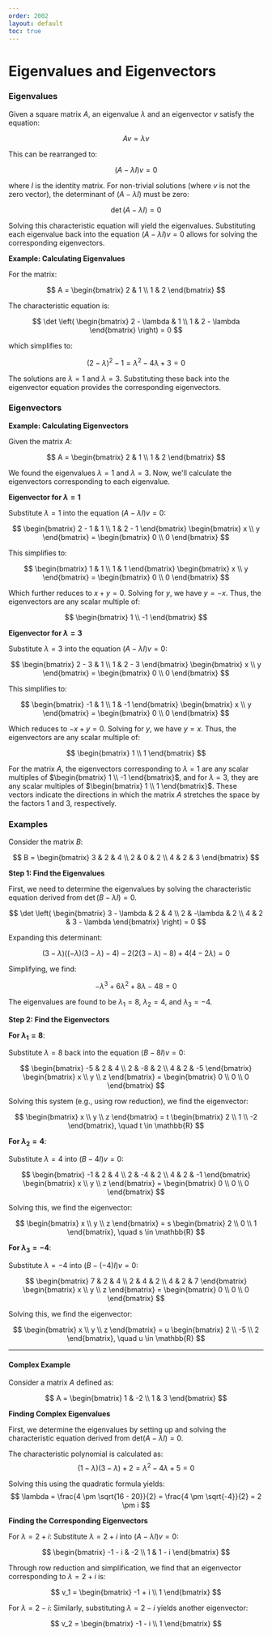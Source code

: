 ```yaml
---
order: 2002
layout: default
toc: true
---
```

# Eigenvalues and Eigenvectors

### Eigenvalues


Given a square matrix $A$, an eigenvalue $\lambda$ and an eigenvector $v$ satisfy the equation:

$$ A v = \lambda v $$

This can be rearranged to:

$$ (A - \lambda I) v = 0 $$

where $I$ is the identity matrix. For non-trivial solutions (where $v$ is not the zero vector), the determinant of $(A - \lambda I)$ must be zero:

$$ \det(A - \lambda I) = 0 $$

Solving this characteristic equation will yield the eigenvalues. Substituting each eigenvalue back into the equation $(A - \lambda I) v = 0$ allows for solving the corresponding eigenvectors.

**Example: Calculating Eigenvalues**

For the matrix:

$$
A = \begin{bmatrix}
2 & 1 \\
1 & 2
\end{bmatrix}
$$

The characteristic equation is:

$$ \det \left( \begin{bmatrix}
2 - \lambda & 1 \\
1 & 2 - \lambda
\end{bmatrix} \right) = 0 $$

which simplifies to:

$$ (2-\lambda)^2 - 1 = \lambda^2 - 4\lambda + 3 = 0 $$

The solutions are $\lambda = 1$ and $\lambda = 3$. Substituting these back into the eigenvector equation provides the corresponding eigenvectors.

### Eigenvectors
**Example: Calculating Eigenvectors**

Given the matrix $A$:

$$
A = \begin{bmatrix}
2 & 1 \\
1 & 2
\end{bmatrix}
$$

We found the eigenvalues $\lambda = 1$ and $\lambda = 3$. Now, we'll calculate the eigenvectors corresponding to each eigenvalue.

**Eigenvector for $\lambda = 1$**

Substitute $\lambda = 1$ into the equation $(A - \lambda I)v = 0$:

$$
\begin{bmatrix}
2 - 1 & 1 \\
1 & 2 - 1
\end{bmatrix} \begin{bmatrix}
x \\
y
\end{bmatrix} = \begin{bmatrix}
0 \\
0
\end{bmatrix}
$$

This simplifies to:

$$
\begin{bmatrix}
1 & 1 \\
1 & 1
\end{bmatrix} \begin{bmatrix}
x \\
y
\end{bmatrix} = \begin{bmatrix}
0 \\
0
\end{bmatrix}
$$

Which further reduces to $x + y = 0$. Solving for $y$, we have $y = -x$. Thus, the eigenvectors are any scalar multiple of:

$$
\begin{bmatrix}
1 \\
-1
\end{bmatrix}
$$

 **Eigenvector for $\lambda = 3$**

Substitute $\lambda = 3$ into the equation $(A - \lambda I)v = 0$:

$$
\begin{bmatrix}
2 - 3 & 1 \\
1 & 2 - 3
\end{bmatrix} \begin{bmatrix}
x \\
y
\end{bmatrix} = \begin{bmatrix}
0 \\
0
\end{bmatrix}
$$

This simplifies to:

$$
\begin{bmatrix}
-1 & 1 \\
1 & -1
\end{bmatrix} \begin{bmatrix}
x \\
y
\end{bmatrix} = \begin{bmatrix}
0 \\
0
\end{bmatrix}
$$

Which reduces to $-x + y = 0$. Solving for $y$, we have $y = x$. Thus, the eigenvectors are any scalar multiple of:

$$
\begin{bmatrix}
1 \\
1
\end{bmatrix}
$$


For the matrix $A$, the eigenvectors corresponding to $\lambda = 1$ are any scalar multiples of $\begin{bmatrix} 1 \\ -1 \end{bmatrix}$, and for $\lambda = 3$, they are any scalar multiples of $\begin{bmatrix} 1 \\ 1 \end{bmatrix}$. These vectors indicate the directions in which the matrix $A$ stretches the space by the factors $1$ and $3$, respectively.


### Examples

Consider the matrix $B$:

$$
B = \begin{bmatrix}
3 & 2 & 4 \\
2 & 0 & 2 \\
4 & 2 & 3
\end{bmatrix}
$$

**Step 1: Find the Eigenvalues**

First, we need to determine the eigenvalues by solving the characteristic equation derived from $\det(B - \lambda I) = 0$.

$$
\det \left( \begin{bmatrix}
3 - \lambda & 2 & 4 \\
2 & -\lambda & 2 \\
4 & 2 & 3 - \lambda
\end{bmatrix} \right) = 0
$$

Expanding this determinant:

$$
(3-\lambda)\left((-\lambda)(3-\lambda) - 4\right) - 2\left(2(3-\lambda) - 8\right) + 4\left(4 - 2\lambda\right) = 0
$$

Simplifying, we find:

$$
-\lambda^3 + 6\lambda^2 + 8\lambda - 48 = 0
$$

The eigenvalues are found to be $\lambda_1 = 8$, $\lambda_2 = 4$, and $\lambda_3 = -4$.

**Step 2: Find the Eigenvectors**

**For $\lambda_1 = 8$**:

Substitute $\lambda = 8$ back into the equation $(B - 8I)v = 0$:

$$
\begin{bmatrix}
-5 & 2 & 4 \\
2 & -8 & 2 \\
4 & 2 & -5
\end{bmatrix} \begin{bmatrix}
x \\
y \\
z
\end{bmatrix} = \begin{bmatrix}
0 \\
0 \\
0
\end{bmatrix}
$$

Solving this system (e.g., using row reduction), we find the eigenvector:

$$
\begin{bmatrix}
x \\
y \\
z
\end{bmatrix} = t \begin{bmatrix}
2 \\
1 \\
-2
\end{bmatrix}, \quad t \in \mathbb{R}
$$

**For $\lambda_2 = 4$**:

Substitute $\lambda = 4$ into $(B - 4I)v = 0$:

$$
\begin{bmatrix}
-1 & 2 & 4 \\
2 & -4 & 2 \\
4 & 2 & -1
\end{bmatrix} \begin{bmatrix}
x \\
y \\
z
\end{bmatrix} = \begin{bmatrix}
0 \\
0 \\
0
\end{bmatrix}
$$

Solving this, we find the eigenvector:

$$
\begin{bmatrix}
x \\
y \\
z
\end{bmatrix} = s \begin{bmatrix}
2 \\
0 \\
1
\end{bmatrix}, \quad s \in \mathbb{R}
$$

**For $\lambda_3 = -4$**:

Substitute $\lambda = -4$ into $(B - (-4)I)v = 0$:

$$
\begin{bmatrix}
7 & 2 & 4 \\
2 & 4 & 2 \\
4 & 2 & 7
\end{bmatrix} \begin{bmatrix}
x \\
y \\
z
\end{bmatrix} = \begin{bmatrix}
0 \\
0 \\
0
\end{bmatrix}
$$

Solving this, we find the eigenvector:

$$
\begin{bmatrix}
x \\
y \\
z
\end{bmatrix} = u \begin{bmatrix}
2 \\
-5 \\
2
\end{bmatrix}, \quad u \in \mathbb{R}
$$


---



#### Complex Example

Consider a matrix $A$ defined as:

$$
A = \begin{bmatrix}
1 & -2 \\
1 & 3
\end{bmatrix}
$$

**Finding Complex Eigenvalues**

First, we determine the eigenvalues by setting up and solving the characteristic equation derived from $\text{det}(A - \lambda I) = 0$.

The characteristic polynomial is calculated as:
$$
(1-\lambda)(3-\lambda) + 2 = \lambda^2 - 4\lambda + 5 = 0
$$

Solving this using the quadratic formula yields:
$$
\lambda = \frac{4 \pm \sqrt{16 - 20}}{2} = \frac{4 \pm \sqrt{-4}}{2} = 2 \pm i
$$

**Finding the Corresponding Eigenvectors**

For $\lambda = 2 + i$:
Substitute $\lambda = 2 + i$ into $(A - \lambda I)v = 0$:

$$
\begin{bmatrix}
-1 - i & -2 \\
1 & 1 - i
\end{bmatrix}
$$

Through row reduction and simplification, we find that an eigenvector corresponding to $\lambda = 2 + i$ is:

$$
v_1 = \begin{bmatrix}
-1 + i \\
1
\end{bmatrix}
$$

For $\lambda = 2 - i$:
Similarly, substituting $\lambda = 2 - i$ yields another eigenvector:

$$
v_2 = \begin{bmatrix}
-1 - i \\
1
\end{bmatrix}
$$
